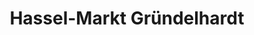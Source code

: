 ---
title: "Hassel-Markt Gründelhardt"
url: /frankenhardt/hassel-markt-gruendelhardt/
shop: Supermarkt
---